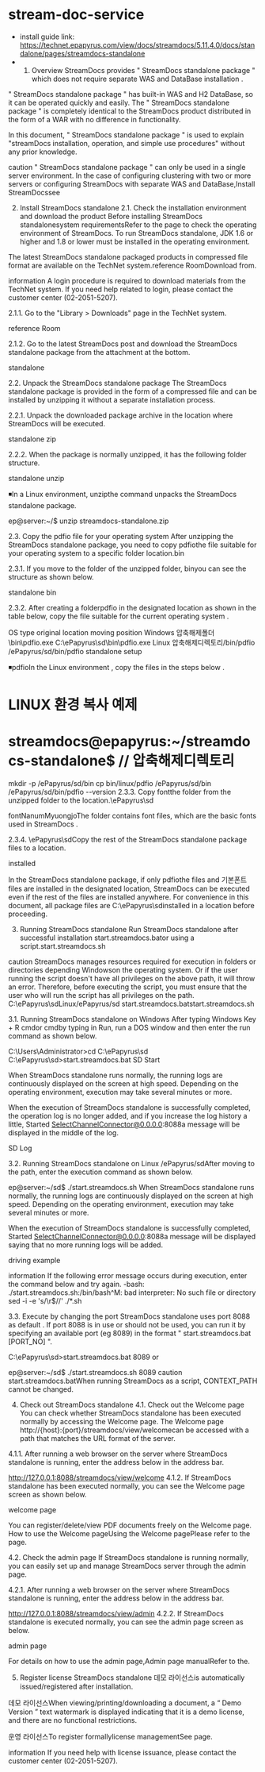 # stream-doc-service
- install guide link: https://technet.epapyrus.com/view/docs/streamdocs/5.11.4.0/docs/standalone/pages/streamdocs-standalone
- 1. Overview
StreamDocs provides " StreamDocs standalone package " which does not require separate WAS and DataBase installation .

" StreamDocs standalone package " has built-in WAS and H2 DataBase, so it can be operated quickly and easily.
The " StreamDocs standalone package " is completely identical to the StreamDocs product distributed in the form of a WAR with no difference in functionality.

In this document, " StreamDocs standalone package " is used to explain "streamDocs installation, operation, and simple use procedures" without any prior knowledge.

caution
" StreamDocs standalone package " can only be used in a single server environment.
In the case of configuring clustering with two or more servers or configuring StreamDocs with separate WAS and DataBase,Install StreamDocssee


2. Install StreamDocs standalone
2.1. Check the installation environment and download the product
Before installing StreamDocs standalonesystem requirementsRefer to the page to check the operating environment of StreamDocs.
To run StreamDocs standalone, JDK 1.6 or higher and 1.8 or lower must be installed in the operating environment.

The latest StreamDocs standalone packaged products in compressed file format are available on the TechNet system.reference RoomDownload from.

information
A login procedure is required to download materials from the TechNet system.
If you need help related to login, please contact the customer center (02-2051-5207).

2.1.1. Go to the "Library > Downloads" page in the TechNet system.

reference Room

2.1.2. Go to the latest StreamDocs post and download the StreamDocs standalone package from the attachment at the bottom.

standalone


2.2. Unpack the StreamDocs standalone package
The StreamDocs standalone package is provided in the form of a compressed file and can be installed by unzipping it without a separate installation process.

2.2.1. Unpack the downloaded package archive in the location where StreamDocs will be executed.

standalone zip

2.2.2. When the package is normally unzipped, it has the following folder structure.

standalone unzip

◾In a Linux environment, unzipthe command unpacks the StreamDocs standalone package.

ep@server:~/$ unzip streamdocs-standalone.zip

2.3. Copy the pdfio file for your operating system
After unzipping the StreamDocs standalone package, you need to copy pdfiothe file suitable for your operating system to a specific folder location.bin

2.3.1. If you move to the folder of the unzipped folder, binyou can see the structure as shown below.

standalone bin

2.3.2. After creating a folderpdfio in the designated location as shown in the table below, copy the file suitable for the current operating system .

OS type	original location	moving position
Windows	압축해제폴더\bin\pdfio.exe	C:\ePapyrus\sd\bin\pdfio.exe
Linux	압축해제디렉토리/bin/pdfio	/ePapyrus/sd/bin/pdfio
standalone setup

◾pdfioIn the Linux environment , copy the files in the steps below .

# LINUX 환경 복사 예제
# streamdocs@epapyrus:~/streamdocs-standalone$ // 압축해제디렉토리 
mkdir -p /ePapyrus/sd/bin
cp bin/linux/pdfio /ePapyrus/sd/bin
/ePapyrus/sd/bin/pdfio --version
2.3.3. Copy fontthe folder from the unzipped folder to the location.\ePapyrus\sd

fontNanumMyuongjoThe folder contains font files, which are the basic fonts used in StreamDocs .

2.3.4. \ePapyrus\sdCopy the rest of the StreamDocs standalone package files to a location.

installed

In the StreamDocs standalone package, if only pdfiothe files and 기본폰트files are installed in the designated location, StreamDocs can be executed even if the rest of the files are installed anywhere.
For convenience in this document, all package files are C:\ePapyrus\sdinstalled in a location before proceeding.

3. Running StreamDocs standalone
Run StreamDocs standalone after successful installation start.streamdocs.bator using a script.start.streamdocs.sh

caution
StreamDocs manages resources required for execution in folders or directories depending Windowson the operating system. Or if the user running the script doesn't have all privileges on the above path, it will throw an error. Therefore, before executing the script, you must ensure that the user who will run the script has all privileges on the path. C:\ePapyrus\sdLinux/ePapyrus/sd
start.streamdocs.batstart.streamdocs.sh


3.1. Running StreamDocs standalone on Windows
After typing Windows Key + R cmdor cmdby typing in Run, run a DOS window and then enter the run command as shown below.

C:\Users\Administrator>cd C:\ePapyrus\sd
C:\ePapyrus\sd>start.streamdocs.bat
SD Start

When StreamDocs standalone runs normally, the running logs are continuously displayed on the screen at high speed.
Depending on the operating environment, execution may take several minutes or more.

When the execution of StreamDocs standalone is successfully completed, the operation log is no longer added, and if you increase the log history a little, Started SelectChannelConnector@0.0.0.0:8088a message will be displayed in the middle of the log.

SD Log


3.2. Running StreamDocs standalone on Linux
/ePapyrus/sdAfter moving to the path, enter the execution command as shown below.

ep@server:~/sd$ ./start.streamdocs.sh
When StreamDocs standalone runs normally, the running logs are continuously displayed on the screen at high speed.
Depending on the operating environment, execution may take several minutes or more.

When the execution of StreamDocs standalone is successfully completed, Started SelectChannelConnector@0.0.0.0:8088a message will be displayed saying that no more running logs will be added.

driving example

information
If the following error message occurs during execution, enter the command below and try again.
-bash: ./start.streamdocs.sh:/bin/bash^M: bad interpreter: No such file or directory
sed -i -e 's/\r$//' ./*.sh


3.3. Execute by changing the port
StreamDocs standalone uses port 8088 as default .
If port 8088 is in use or should not be used, you can run it by specifying an available port (eg 8089) in the format " start.streamdocs.bat [PORT_NO] ".

C:\ePapyrus\sd>start.streamdocs.bat 8089
or

ep@server:~/sd$ ./start.streamdocs.sh 8089
caution
start.streamdocs.batWhen running StreamDocs as a script, CONTEXT_PATH cannot be changed.


4. Check out StreamDocs standalone
4.1. Check out the Welcome page
You can check whether StreamDocs standalone has been executed normally by accessing the Welcome page.
The Welcome page http://{host}:{port}/streamdocs/view/welcomecan be accessed with a path that matches the URL format of the server.

4.1.1. After running a web browser on the server where StreamDocs standalone is running, enter the address below in the address bar.

http://127.0.0.1:8088/streamdocs/view/welcome
4.1.2. If StreamDocs standalone has been executed normally, you can see the Welcome page screen as shown below.

welcome page

You can register/delete/view PDF documents freely on the Welcome page.
How to use the Welcome pageUsing the Welcome pagePlease refer to the page.

4.2. Check the admin page
If StreamDocs standalone is running normally, you can easily set up and manage StreamDocs server through the admin page.

4.2.1. After running a web browser on the server where StreamDocs standalone is running, enter the address below in the address bar.

http://127.0.0.1:8088/streamdocs/view/admin
4.2.2. If StreamDocs standalone is executed normally, you can see the admin page screen as below.

admin page

For details on how to use the admin page,Admin page manualRefer to the.

5. Register license
StreamDocs standalone 데모 라이선스is automatically issued/registered after installation.

데모 라이선스When viewing/printing/downloading a document, a “ Demo Version ” text watermark is displayed indicating that it is a demo license, and there are no functional restrictions.

운영 라이선스To register formallylicense managementSee page.

information
If you need help with license issuance, please contact the customer center (02-2051-5207).
